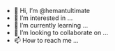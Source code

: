 - 👋 Hi, I’m @hemantultimate
- 👀 I’m interested in ...
- 🌱 I’m currently learning ...
- 💞️ I’m looking to collaborate on ...
- 📫 How to reach me ...

<!---
hemantultimate/hemantultimate is a ✨ special ✨ repository because its `README.md` (this file) appears on your GitHub profile.
You can click the Preview link to take a look at your changes.
--->
